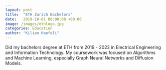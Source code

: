 ```yaml
---
layout: post
title:  "ETH Zurich Bachelors"
date:   2019-10-01 00:00:00 +00:00
image: /images/ethlogo.jpg
categories: Education
author: "Kilian Haefeli"
---
```

Did my bachelors degree at ETH from 2019 - 2022 in Electrical Engineering and Information Technology. My coursework was focused on Algorithms and Machine Learning, especially Graph Neural Networks and Diffusion Models.
